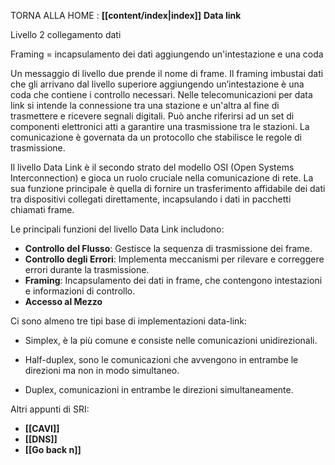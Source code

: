 TORNA ALLA HOME  : **[[content/index|index]]**
**Data link**

Livello 2 collegamento dati

Framing = incapsulamento dei dati aggiungendo un'intestazione e una coda

Un messaggio di livello due prende il nome di frame. Il framing imbustai dati che gli arrivano dal livello superiore aggiungendo un’intestazione è una coda che contiene i controllo necessari.
Nelle telecomunicazioni per data link si intende la connessione tra una stazione e un'altra al fine di trasmettere e ricevere segnali digitali. Può anche riferirsi ad un set di componenti elettronici atti a garantire una trasmissione tra le stazioni. La comunicazione è governata da un protocollo che stabilisce le regole di trasmissione.

Il livello Data Link è il secondo strato del modello OSI (Open Systems Interconnection) e gioca un ruolo cruciale nella comunicazione di rete. La sua funzione principale è quella di fornire un trasferimento affidabile dei dati tra dispositivi collegati direttamente, incapsulando i dati in pacchetti chiamati frame.

Le principali funzioni del livello Data Link includono:
- **Controllo del Flusso**: Gestisce la sequenza di trasmissione dei frame.
- **Controllo degli Errori**: Implementa meccanismi per rilevare e correggere errori durante la trasmissione.
- **Framing**: Incapsulamento dei dati in frame, che contengono intestazioni e informazioni di controllo.
- **Accesso al Mezzo**

Ci sono almeno tre tipi base di implementazioni data-link: 

- Simplex, è la più comune e consiste nelle comunicazioni unidirezionali.
    
- Half-duplex, sono le comunicazioni che avvengono in entrambe le direzioni ma non in modo simultaneo.
    
- Duplex, comunicazioni in entrambe le direzioni simultaneamente.

Altri appunti di SRI:
- **[[CAVI]]**
- **[[DNS]]**
- **[[Go back n]]**





